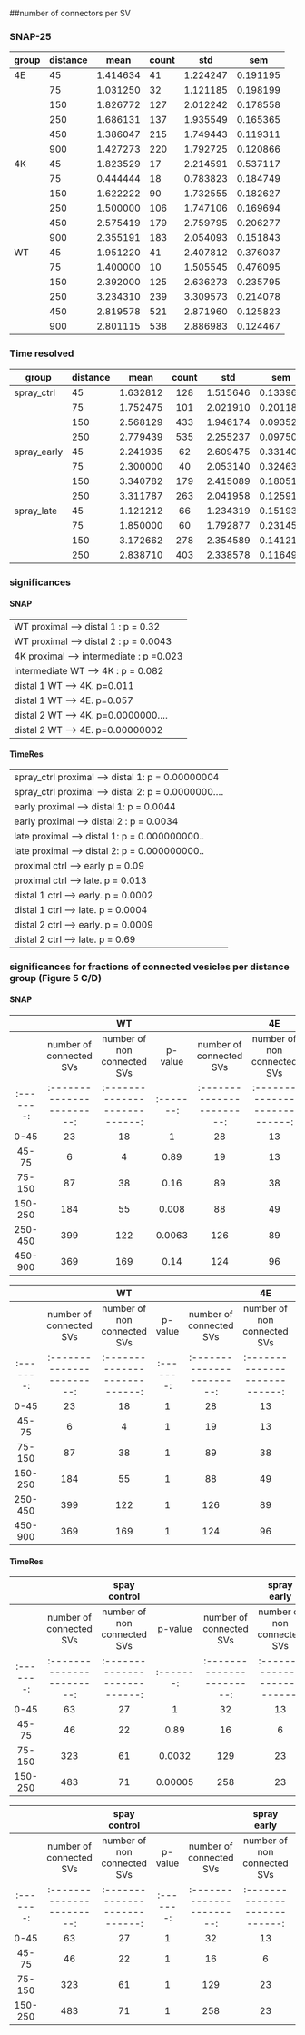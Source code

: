 ##number of connectors per SV
### SNAP-25
|   group | distance   | mean     | count    | std | sem      |
|----|----------|----------|-----|----------|----------|
| 4E | 45       | 1.414634 | 41  | 1.224247 | 0.191195 |
|    | 75       | 1.031250 | 32  | 1.121185 | 0.198199 |
|    | 150      | 1.826772 | 127 | 2.012242 | 0.178558 |
|    | 250      | 1.686131 | 137 | 1.935549 | 0.165365 |
|    | 450      | 1.386047 | 215 | 1.749443 | 0.119311 |
|    | 900      | 1.427273 | 220 | 1.792725 | 0.120866 |
| 4K | 45       | 1.823529 | 17  | 2.214591 | 0.537117 |
|    | 75       | 0.444444 | 18  | 0.783823 | 0.184749 |
|    | 150      | 1.622222 | 90  | 1.732555 | 0.182627 |
|    | 250      | 1.500000 | 106 | 1.747106 | 0.169694 |
|    | 450      | 2.575419 | 179 | 2.759795 | 0.206277 |
|    | 900      | 2.355191 | 183 | 2.054093 | 0.151843 |
| WT | 45       | 1.951220 | 41  | 2.407812 | 0.376037 |
|    | 75       | 1.400000 | 10  | 1.505545 | 0.476095 |
|    | 150      | 2.392000 | 125 | 2.636273 | 0.235795 |
|    | 250      | 3.234310 | 239 | 3.309573 | 0.214078 |
|    | 450      | 2.819578 | 521 | 2.871960 | 0.125823 |
|    | 900      | 2.801115 | 538 | 2.886983 | 0.124467 |
### Time resolved
|      group       |   distance                 |   mean   | count |    std   |    sem   |
|-------------|--------------------|:--------:|:-----:|:--------:|:--------:|
| spray_ctrl  | 45                 | 1.632812 | 128   | 1.515646 | 0.133965 |
|             | 75                 | 1.752475 | 101   | 2.021910 | 0.201188 |
|             | 150                | 2.568129 | 433   | 1.946174 | 0.093527 |
|             | 250                | 2.779439 | 535   | 2.255237 | 0.097502 |
| spray_early | 45                 | 2.241935 | 62    | 2.609475 | 0.331404 |
|             | 75                 | 2.300000 | 40    | 2.053140 | 0.324630 |
|             | 150                | 3.340782 | 179   | 2.415089 | 0.180512 |
|             | 250                | 3.311787 | 263   | 2.041958 | 0.125913 |
| spray_late  | 45                 | 1.121212 | 66    | 1.234319 | 0.151934 |
|             | 75                 | 1.850000 | 60    | 1.792877 | 0.231459 |
|             | 150                | 3.172662 | 278   | 2.354589 | 0.141219 |
|             | 250                | 2.838710 | 403   | 2.338578 | 0.116493 |
### significances
#### SNAP
|                                         |
|-----------------------------------------|
| WT proximal --> distal 1 : p = 0.32     |
| WT proximal --> distal 2 : p = 0.0043   |
| 4K proximal --> intermediate : p =0.023 |
| intermediate WT --> 4K : p = 0.082      |
| distal 1 WT --> 4K. p=0.011             |
| distal 1 WT --> 4E. p=0.057             |
| distal 2 WT --> 4K. p=0.0000000….       |
| distal 2 WT --> 4E. p=0.00000002        |
#### TimeRes
|                                                   |
|---------------------------------------------------|
| spray_ctrl proximal --> distal 1: p = 0.00000004  |
| spray_ctrl proximal --> distal 2: p = 0.0000000…. |
| early proximal --> distal 1: p = 0.0044           |
| early proximal --> distal 2 : p = 0.0034          |
| late proximal --> distal 1: p = 0.000000000..     |
| late proximal --> distal 2: p = 0.000000000..     |
| proximal ctrl --> early p = 0.09                  |
| proximal ctrl --> late. p = 0.013                 |
| distal 1 ctrl --> early. p = 0.0002               |
| distal 1 ctrl --> late. p = 0.0004                |
| distal 2 ctrl --> early. p = 0.0009               |
| distal 2 ctrl --> late. p = 0.69                  | 

### significances for fractions  of connected vesicles per distance group (Figure 5 C/D) 
#### SNAP
|         |                         |              WT             |         |                         |              4E             |         |                         |              4K             |         |
|:-------:|:-----------------------:|:---------------------------:|:-------:|:-----------------------:|:---------------------------:|:-------:|:-----------------------:|:---------------------------:|:-------:|
|         | number of connected SVs | number of non connected SVs | p-value | number of connected SVs | number of non connected SVs | p-value | number of connected SVs | number of non connected SVs | p-value |
|:-------:|:-----------------------:|:---------------------------:|:-------:|:-----------------------:|:---------------------------:|:-------:|:-----------------------:|:---------------------------:|:-------:|
|   0-45  |            23           |              18             |    1    |            28           |              13             |    1    |            9            |              8              |    1    |
|  45-75  |            6            |              4              |   0.89  |            19           |              13             |   0.59  |            6            |              12             |   0.4   |
|  75-150 |            87           |              38             |   0.16  |            89           |              38             |   0.98  |            58           |              32             |   0.53  |
| 150-250 |           184           |              55             |  0.008  |            88           |              49             |   0.77  |            69           |              37             |   0.49  |
| 250-450 |           399           |             122             |  0.0063 |           126           |              89             |   0.32  |           124           |              55             |   0.27  |
| 450-900 |           369           |             169             |   0.14  |           124           |              96             |   0.21  |           146           |              37             |  0.026  |


|         |                         |              WT             |         |                         |              4E             |           |                         |              4K             |         |
|:-------:|:-----------------------:|:---------------------------:|:-------:|:-----------------------:|:---------------------------:|:---------:|:-----------------------:|:---------------------------:|:-------:|
|         | number of connected SVs | number of non connected SVs | p-value | number of connected SVs | number of non connected SVs |  p-value  | number of connected SVs | number of non connected SVs | p-value |
|:-------:|:-----------------------:|:---------------------------:|:-------:|:-----------------------:|:---------------------------:|:---------:|:-----------------------:|:---------------------------:|:-------:|
|   0-45  |            23           |              18             |    1    |            28           |              13             |    0.36   |            9            |              8              |   0.94  |
|  45-75  |            6            |              4              |    1    |            19           |              13             |    0.74   |            6            |              12             |   0.33  |
|  75-150 |            87           |              38             |    1    |            89           |              38             |    0.96   |            58           |              32             |   0.52  |
| 150-250 |           184           |              55             |    1    |            88           |              49             |   0.011   |            69           |              37             |   0.03  |
| 250-450 |           399           |             122             |    1    |           126           |              89             | 0.0000015 |           124           |              55             |   0.06  |
| 450-900 |           369           |             169             |    1    |           124           |              96             |   0.0018  |           146           |              37             |  0.005  |

#### TimeRes
|         |                         |         spay control        |         |                         |         spray early         |         |                         |          spray late         |           |
|:-------:|:-----------------------:|:---------------------------:|:-------:|:-----------------------:|:---------------------------:|:-------:|:-----------------------:|:---------------------------:|:---------:|
|         | number of connected SVs | number of non connected SVs | p-value | number of connected SVs | number of non connected SVs | p-value | number of connected SVs | number of non connected SVs |  p-value  |
|:-------:|:-----------------------:|:---------------------------:|:-------:|:-----------------------:|:---------------------------:|:-------:|:-----------------------:|:---------------------------:|:---------:|
|   0-45  |            63           |              27             |    1    |            32           |              13             |    1    |            20           |              18             |     1     |
|  45-75  |            46           |              22             |   0.89  |            16           |              6              |   0.88  |            32           |              14             |   0.172   |
|  75-150 |           323           |              61             |  0.0032 |           129           |              23             |   0.06  |           213           |              32             | 0.0000008 |
| 150-250 |           483           |              71             | 0.00005 |           258           |              23             | 0.00011 |           333           |              57             | 0.0000013 |


|         |                         |         spay control        |         |                         |         spray early         |         |                         |          spray late         |         |
|:-------:|:-----------------------:|:---------------------------:|:-------:|:-----------------------:|:---------------------------:|:-------:|:-----------------------:|:---------------------------:|:-------:|
|         | number of connected SVs | number of non connected SVs | p-value | number of connected SVs | number of non connected SVs | p-value | number of connected SVs | number of non connected SVs | p-value |
|:-------:|:-----------------------:|:---------------------------:|:-------:|:-----------------------:|:---------------------------:|:-------:|:-----------------------:|:---------------------------:|:-------:|
|   0-45  |            63           |              27             |    1    |            32           |              13             |   0.95  |            20           |              18             |   0.09  |
|  45-75  |            46           |              22             |    1    |            16           |              6              |   0.86  |            32           |              14             |   0.99  |
|  75-150 |           323           |              61             |    1    |           129           |              23             |   0.93  |           213           |              32             |   0.39  |
| 150-250 |           483           |              71             |    1    |           258           |              23             |   0.06  |           333           |              57             |   0.48  |
